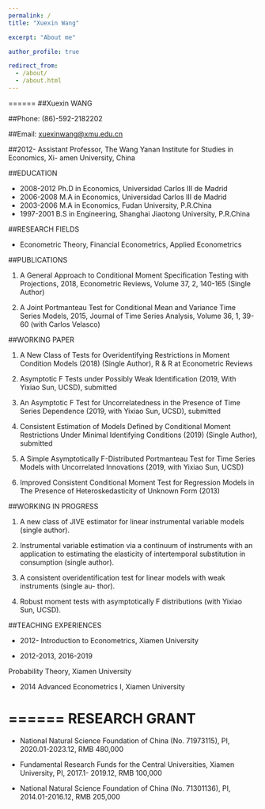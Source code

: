 ```yaml
---
permalink: /
title: "Xuexin Wang"

excerpt: "About me"

author_profile: true

redirect_from: 
  - /about/
  - /about.html
---  
```

======
##Xuexin WANG

##Phone: (86)-592-2182202

##Email: xuexinwang@xmu.edu.cn

##2012-	Assistant Professor, The Wang Yanan Institute for Studies in Economics, Xi- amen University, China

##EDUCATION

*	2008-2012	Ph.D in Economics, Universidad Carlos III de Madrid
*	2006-2008	M.A in Economics, Universidad Carlos III de Madrid
*	2003-2006	M.A in Economics, Fudan University, P.R.China
*	1997-2001	B.S in Engineering, Shanghai Jiaotong University, P.R.China

##RESEARCH FIELDS

*	Econometric Theory, Financial Econometrics, Applied Econometrics

##PUBLICATIONS

1.	A General Approach to Conditional Moment Specification Testing with Projections,  2018, Econometric Reviews, Volume 37, 2, 140-165 (Single Author)

2.	A Joint Portmanteau Test for Conditional Mean and Variance Time Series Models, 2015, Journal of Time Series Analysis, Volume 36, 1, 39-60 (with Carlos Velasco)

##WORKING PAPER

1.	A New Class of Tests for Overidentifying Restrictions in Moment Condition Models (2018) (Single Author), R & R at Econometric Reviews

2.	Asymptotic F Tests under Possibly Weak Identification (2019, With Yixiao Sun, UCSD), submitted

3.	An Asymptotic F Test for Uncorrelatedness in the Presence of Time Series Dependence (2019, with Yixiao Sun, UCSD), submitted

4.	Consistent Estimation of Models Defined by Conditional Moment Restrictions Under Minimal Identifying Conditions (2019) (Single Author), submitted

5.	A Simple Asymptotically F-Distributed Portmanteau Test for Time Series Models with Uncorrelated Innovations (2019, with Yixiao Sun, UCSD)

6.	Improved Consistent Conditional Moment Test for Regression Models in The Presence   of Heteroskedasticity of Unknown Form (2013)

##WORKING  IN PROGRESS

1.	A new class of JIVE estimator for linear instrumental variable models (single author).

2.	Instrumental variable estimation via a continuum of instruments with an application to estimating the elasticity of intertemporal substitution in consumption (single author).

3.	A consistent overidentification test for linear models with weak instruments (single au- thor).

4.	Robust moment tests with asymptotically F distributions (with Yixiao Sun, UCSD).

##TEACHING  EXPERIENCES

* 2012-	Introduction to Econometrics, Xiamen University
 
* 2012-2013, 2016-2019
 
Probability Theory, Xiamen University
 
* 2014	Advanced Econometrics I, Xiamen University

======
RESEARCH GRANT
======
*	National Natural Science Foundation of China (No. 71973115), PI, 2020.01-2023.12,  RMB 480,000

*	Fundamental Research Funds for the Central Universities, Xiamen University, PI, 2017.1- 2019.12, RMB 100,000

*	National Natural Science Foundation of China (No. 71301136), PI, 2014.01-2016.12,  RMB 205,000
